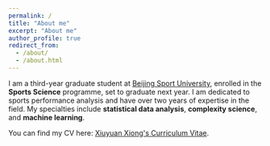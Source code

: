 ```yaml
---
permalink: /
title: "About me"
excerpt: "About me"
author_profile: true
redirect_from: 
  - /about/
  - /about.html
---
```


I am a third-year graduate student at [Beijing Sport University](https://www.bsu.edu.cn/), enrolled in the **Sports Science** programme, set to graduate next year. I am dedicated to sports performance analysis and have over two years of expertise in the field. My specialties include **statistical data analysis**, **complexity science**, and **machine learning**.

You can find my CV here: [Xiuyuan Xiong's Curriculum Vitae](../assets/curriculum_vitae.pdf).


